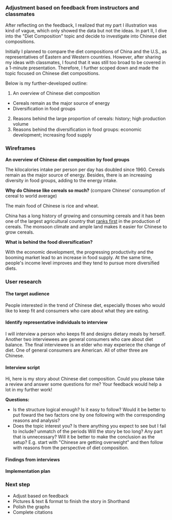 ### Adjustment based on feedback from instructors and classmates
After reflecting on the feedback, I realized that my part I illustration was kind of vague, which only showed the data but not the ideas. In part II, I dive into the "Diet Composition" topic and decide to investigate into Chinese diet compositions.

Initially I planned to compare the diet compositions of China and the U.S., as representatives of Eastern and Western countries. However, after sharing my ideas with classmates, I found that it was still too broad to be covered in a 1-minute presentation. Therefore, I further scoped down and made the topic focused on Chinese diet compositions.

Below is my further-developed outline:
1. An overview of Chinese diet composition
- Cereals remain as the major source of energy
- Diversification in food groups
2. Reasons behind the large proportion of cereals: history; high production volume
3. Reasons behind the diversification in food groups: economic development; increasing food supply

### Wireframes

**An overview of Chinese diet composition by food groups**

The kilocalories intake per person per day has doubled since 1960. Cereals remain as the major source of energy. Besides, there is an increasing diversity in food groups, adding to the energy intake.
<div class="flourish-embed flourish-chart" data-src="visualisation/8773340"><script src="https://public.flourish.studio/resources/embed.js"></script></div>

**Why do Chinese like cereals so much?** (compare Chinese' consumption of cereal to world average)

The main food of Chinese is rice and wheat. 
<div class="flourish-embed flourish-chart" data-src="visualisation/8774739"><script src="https://public.flourish.studio/resources/embed.js"></script></div>

China has a long history of growing and consuming cereals and it has been one of the largest agricultural country that [ranks first](https://www.fao.org/china/fao-in-china/china-at-a-glance/en/) in the production of cereals. The monsoon climate and ample land makes it easier for Chinese to grow cereals. 
<div class="flourish-embed flourish-chart" data-src="visualisation/8774963"><script src="https://public.flourish.studio/resources/embed.js"></script></div>
<div class="flourish-embed flourish-chart" data-src="visualisation/8774924"><script src="https://public.flourish.studio/resources/embed.js"></script></div>

**What is behind the food diversification?**

With the economic development, the progressing productivity and the booming market lead to an increase in food supply. At the same time, people's income level improves and they tend to pursue more diversified diets.
<div class="flourish-embed flourish-chart" data-src="visualisation/8774992"><script src="https://public.flourish.studio/resources/embed.js"></script></div>

### User research
#### The target audience
People interested in the trend of Chinese diet, especially thoses who would like to keep fit and consumers who care about what they are eating.

#### Identify representative individuals to interview
I will interview a person who keeps fit and designs dietary meals by herself. Another two interviewees are general consumers who care about diet balance. The final interviewee is an elder who may experiece the change of diet. One of general consumers are American. All of other three are Chinese.

#### Interview script
Hi, here is my story about Chinese diet composition. Could you please take a review and answer some questions for me? Your feedback would help a lot in my further work!

**Questions:**
- Is the structure logical enough? Is it easy to follow? Would it be better to put foward the two factors one by one following with the corresponding reasons and analysis?
- Does the topic interest you? Is there anything you expect to see but I fail to include?
unmatch of the periods 
Will the story be too long? Any part that is unnecessary?
Will it be better to make the conclusion as the setup? E.g. start with "Chinese are getting overweight" and then follow with reasons from the perspective of diet composition.




#### Findings from interviews


#### Implementation plan


### Next step
- Adjust based on feedback
- Pictures & text & format to finish the story in Shorthand
- Polish the graphs
- Complete citations
